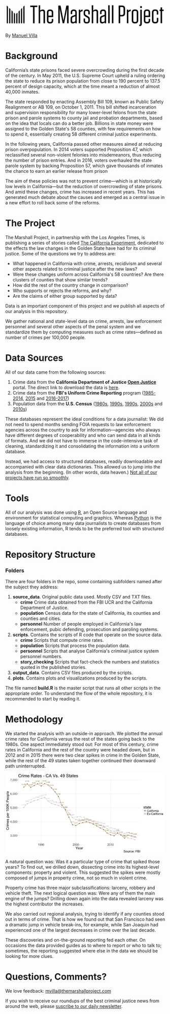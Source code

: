 
![The Marshall Project](https://github.com/themarshallproject/california_crime_rates/blob/master/assets/TheMarshallProject_Logo_Primary_TrueBlack.png)


By [Manuel Villa](https://www.themarshallproject.org/staff/manuel-villa)

# Background

California’s state prisons faced severe overcrowding during the first decade of the century. In May 2011, the U.S. Supreme Court upheld a ruling ordering the state to reduce its prison population from close to 190 percent to 137.5 percent of design capacity, which at the time meant a reduction of almost 40,000 inmates.

The state responded by enacting Assembly Bill 109, known as Public Safety Realignment or AB 109, on October 1, 2011. This bill shifted incarceration and supervision responsibility for many lower-level felons from the state prison and parole systems to county jail and probation departments, based on the idea that locals can do a better job. Billions in state money were assigned to the Golden State's 58 counties, with few requirements on how to spend it, essentially creating 58 different criminal justice experiments.

In the following years, California passed other measures aimed at reducing prison overpopulation. In 2014 voters supported Proposition 47, which reclassified several non-violent felonies into misdemeanors, thus reducing the number of prison entries. And in 2016, voters overhauled the state parole system by backing Proposition 57, which gave thousands of inmates the chance to earn an earlier release from prison

The aim of these policies was not to prevent crime—which is at historically low levels in California—but the reduction of overcrowding of state prisons. And amid these changes, crime has increased in recent years. This has generated much debate about the causes and emerged as a central issue in a new effort to roll back some of the reforms.


# The Project

The Marshall Project, in partnership with the Los Angeles Times, is publishing a series of stories called [The California Experiment](https://www.themarshallproject.org/tag/the-california-experiment), dedicated to the effects the law changes in the Golden State have had for its criminal justice. Some of the questions we try to address are:

- What happened in California with crime, arrests, recidivism and several other aspects related to criminal justice after the new laws?
- Were these changes uniform across California's 58 countries? Are there clusters of counties that show similar trends?
- How did the rest of the country change in comparison?
- Who supports or rejects the reforms, and why?
- Are the claims of either group supported by data?

Data is an important component of this project and we publish all aspects of our analysis in this repository.

We gather national and state-level data on crime, arrests, law enforcement personnel and several other aspects of the penal system and we standardize them by computing measures such as crime rates—defined as number of crimes per 100,000 people.


# Data Sources
All of our data came from the following sources:

1. Crime data from the **California Department of Justice [Open Justice](https://openjustice.doj.ca.gov/data)** portal. The direct link to download the data is [here](https://openjustice.doj.ca.gov/downloads/Crimes_and_Clearances_with_Arson-1985-2017.csv).
1. Crime data from the **FBI's Uniform Crime Reporting** program ([1985-2014](https://www.ucrdatatool.gov/Search/Crime/State/StatebyState.cfm), [2015](https://ucr.fbi.gov/crime-in-the-u.s/2016/crime-in-the-u.s.-2016/tables/table-2) and [2016-2017](https://ucr.fbi.gov/crime-in-the-u.s/2017/crime-in-the-u.s.-2017/topic-pages/tables/table-4))
1. Population data from the **U.S. Census** ([1980s](https://www2.census.gov/programs-surveys/popest/tables/1980-1990/counties/totals/e8089co.txt), [1990s](https://www2.census.gov/programs-surveys/popest/tables/1990-2000/estimates-and-change-1990-2000/2000c8_06.txt), [1990s](https://www2.census.gov/programs-surveys/popest/tables/1990-2000/counties/totals/99c8_06.txt), [2000s](https://www2.census.gov/programs-surveys/popest/tables/2000-2010/intercensal/county/co-est00int-01-06.csv) and [2010s](https://www2.census.gov/programs-surveys/popest/datasets/2010-2017/counties/asrh/))

These databases represent the ideal conditions for a data journalist: We did not need to spend months sending FOIA requests to law enforcement agencies across the country to ask for information—agencies who always have different degrees of cooperability and who can send data in all kinds of formats. And we did not have to immerse in the code-intensive task of cleaning, standardizing it and consolidating the information into a uniform database.

Instead, we had access to structured databases, readily downloadable and accompanied with clear data dictionaries. This allowed us to jump into the analysis from the beginning. (In other words, data heaven.) [Not all of our projects have run so smoothly](https://www.themarshallproject.org/2017/03/09/how-we-crunched-california-s-pay-to-stay-data).


# Tools

All of our analysis was done using [R](https://www.r-project.org/about.html), an Open Source language and environment for statistical computing and graphics. Whereas [Python](https://www.python.org/) is the language of choice among many data journalists to create databases from loosely existing information, R tends to be the preferred tool with structured databases.


# Repository Structure

### Folders
There are four folders in the repo, some containing subfolders named after the subject they address:
1. **source_data**. Original public data used. Mostly CSV and TXT files.
	- **crime** Crime data obtained from the FBI UCR and the California Department of Justice.
	- **population** Census data for the state of California, its counties and counties and cities.
	- **personnel** Number of people employed in California's law enforcement, pubic defending, prosecution and paroling systems.
1. **scripts**. Contains the scripts of R code that operate on the source data.
	- **crime** Scripts that compute crime rates.
	- **population** Scripts that process the population data.
	- **personnel** Scripts that analyse California's criminal justice system personnel numbers.
	- **story_checking** Scripts that fact-check the numbers and statistics quoted in the published stories.
1. **output_data**. Contains CSV files produced by the scripts.
1. **plots**. Contains plots and visualizations produced by the scripts.

The file named **build.R** is the master script that runs all other scripts in the appropriate order. To understand the flow of the whole repository, it is recommended to start by reading it.

# Methodology

We started the analysis with an outside-in approach. We plotted the annual crime rates for California versus the rest of the states going back to the 1980s. One aspect immediately stood out: For most of this century, crime rates in California and the rest of the country were headed down, but in 2012 and in 2015 there were two clear spikes in crime in the Golden State, while the rest of the 49 states taken together continued their downward path uninterrupted.


![Crime Rates - California Vs. Other 49 States](https://github.com/themarshallproject/california_crime_rates/blob/master/assets/crime_rates_1985_2017_CA_v_49_overall.png)


A natural question was: Was it a particular type of crime that spiked those years? To find out, we drilled down, dissecting crime into its highest-level components: property and violent. This suggested the spikes were mostly composed of jumps in property crime, not so much in violent crime.

Property crime has three major subclassifications: larceny, robbery and vehicle theft. The next logical question was: Were any of them the main engine of the jumps? Drilling down again into the data revealed larceny was the highest contributor the increases.

We also carried out regional analysis, trying to identify if any counties stood out in terms of crime. That is how we found out that San Francisco had seen a dramatic jump in vehicle break-ins, for example, while San Joaquin had experienced one of the largest decreases in crime over the last decade.

These discoveries and on-the-ground reporting fed each other. On occasions the data provided guides as to where to report or who to talk to; sometimes, the reporting suggested where else in the data we should be looking for more clues.

# Questions, Comments? 

We love feedback: mvilla@themarshallproject.com

If you wish to receive our roundups of the best criminal justice news from around the web, please [suscribe to our daily newsletter](https://themarshallproject.us3.list-manage.com/subscribe?u=a92567c13cca06b470824aead&id=5e02cdad9d).
